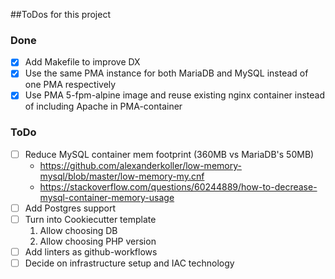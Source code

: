 ##ToDos for this project


### Done
- [x] Add Makefile to improve DX
- [x] Use the same PMA instance for both MariaDB and MySQL instead of one PMA respectively
- [x] Use PMA 5-fpm-alpine image and reuse existing nginx container instead of including Apache in PMA-container

### ToDo
- [ ] Reduce MySQL container mem footprint (360MB vs MariaDB's 50MB)
  - https://github.com/alexanderkoller/low-memory-mysql/blob/master/low-memory-my.cnf
  - https://stackoverflow.com/questions/60244889/how-to-decrease-mysql-container-memory-usage
- [ ] Add Postgres support
- [ ] Turn into Cookiecutter template
   1. Allow choosing DB
   2. Allow choosing PHP version
- [ ] Add linters as github-workflows
- [ ] Decide on infrastructure setup and IAC technology

